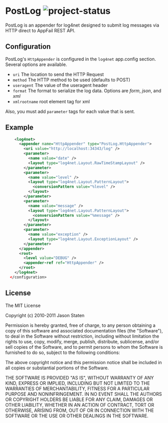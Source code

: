 PostLog ![project-status](http://stillmaintained.com/statianzo/PostLog.png)
===

PostLog is an appender for log4net designed to submit log messages via HTTP direct to AppFail REST API.

Configuration
---

PostLog's `HttpAppender` is configured in the `log4net` app.config section.
Several options are available.

- `uri` The location to send the HTTP Request
- `method` The HTTP method to be used (defaults to POST)
- `useragent` The value of the useragent header
- `format` The format to serialize the log data. Options are *form*, *json*, and *xml*
- `xmlrootname` root element tag for xml

Also, you must add `parameter` tags for each value that is sent.

Example
---
```xml
    <log4net>
      <appender name="HttpAppender" type="PostLog.HttpAppender">
        <uri value="http://localhost:34343/log" />
        <parameter>
          <name value="date" />
          <layout type="log4net.Layout.RawTimeStampLayout" />
        </parameter>
        <parameter>
          <name value="level" />
          <layout type="log4net.Layout.PatternLayout">
            <conversionPattern value="%level" />
          </layout>
        </parameter>
        <parameter>
          <name value="message" />
          <layout type="log4net.Layout.PatternLayout">
            <conversionPattern value="%message" />
          </layout>
        </parameter>
        <parameter>
          <name value="exception" />
          <layout type="log4net.Layout.ExceptionLayout" />
        </parameter>
      </appender>
      <root>
        <level value="DEBUG" />
        <appender-ref ref="HttpAppender" />
      </root>
    </log4net>
  </configuration>
```
License
---

The MIT License

Copyright (c) 2010-2011 Jason Staten

Permission is hereby granted, free of charge, to any person obtaining a copy
of this software and associated documentation files (the "Software"), to deal
in the Software without restriction, including without limitation the rights
to use, copy, modify, merge, publish, distribute, sublicense, and/or sell
copies of the Software, and to permit persons to whom the Software is
furnished to do so, subject to the following conditions:

The above copyright notice and this permission notice shall be included in
all copies or substantial portions of the Software.

THE SOFTWARE IS PROVIDED "AS IS", WITHOUT WARRANTY OF ANY KIND, EXPRESS OR
IMPLIED, INCLUDING BUT NOT LIMITED TO THE WARRANTIES OF MERCHANTABILITY,
FITNESS FOR A PARTICULAR PURPOSE AND NONINFRINGEMENT. IN NO EVENT SHALL THE
AUTHORS OR COPYRIGHT HOLDERS BE LIABLE FOR ANY CLAIM, DAMAGES OR OTHER
LIABILITY, WHETHER IN AN ACTION OF CONTRACT, TORT OR OTHERWISE, ARISING FROM,
OUT OF OR IN CONNECTION WITH THE SOFTWARE OR THE USE OR OTHER DEALINGS IN
THE SOFTWARE.



[nugget]: http://nugget.codeplex.com/ 
